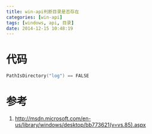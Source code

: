 ```yaml
---
title: win-api判断目录是否存在
categories: [win-api]
tags: [windows, api, 目录]
date: 2014-12-15 10:48:19
---
```


# 代码

```c
PathIsDirectory("log") == FALSE
```

# 参考

1.  <http://msdn.microsoft.com/en-us/library/windows/desktop/bb773621(v=vs.85).aspx>
